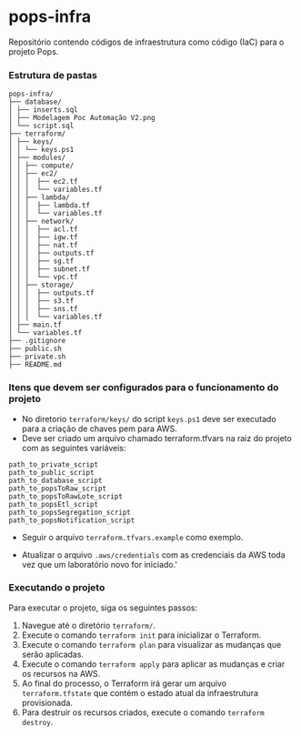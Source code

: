 # pops-infra
Repositório contendo códigos de infraestrutura como código (IaC) para o projeto Pops.

### Estrutura de pastas
```
pops-infra/
├── database/
│ ├── inserts.sql
│ ├── Modelagem Poc Automação V2.png
│ └── script.sql
├── terraform/
│ ├── keys/
│ │ └── keys.ps1
│ ├── modules/
│ │ ├── compute/
│ │ ├── ec2/
│ │ │  ├── ec2.tf
│ │ │  └── variables.tf
│ │ ├── lambda/
│ │ │  ├── lambda.tf
│ │ │  └── variables.tf
│ │ ├── network/
│ │ │  ├── acl.tf
│ │ │  ├── igw.tf
│ │ │  ├── nat.tf
│ │ │  ├── outputs.tf
│ │ │  ├── sg.tf
│ │ │  ├── subnet.tf
│ │ │  └── vpc.tf
│ │ ├── storage/
│ │ │  ├── outputs.tf
│ │ │  ├── s3.tf
│ │ │  ├── sns.tf
│ │ │  └── variables.tf
│ ├── main.tf
│ └── variables.tf
├── .gitignore
├── public.sh
├── private.sh
├── README.md
```
### Itens que devem ser configurados para o funcionamento do projeto
- No diretorio `terraform/keys/` do script `keys.ps1` deve ser executado para a criação de chaves pem para AWS.
- Deve ser criado um arquivo chamado terraform.tfvars na raiz do projeto com as seguintes variáveis:
```
path_to_private_script
path_to_public_script
path_to_database_script
path_to_popsToRaw_script
path_to_popsToRawLote_script
path_to_popsEtl_script
path_to_popsSegregation_script
path_to_popsNotification_script
```
* Seguir o arquivo `terraform.tfvars.example` como exemplo.
- Atualizar o arquivo `.aws/credentials` com as credenciais da AWS toda vez que um laboratório novo for iniciado.'

### Executando o projeto
Para executar o projeto, siga os seguintes passos:
1. Navegue até o diretório `terraform/`.
2. Execute o comando `terraform init` para inicializar o Terraform.
3. Execute o comando `terraform plan` para visualizar as mudanças que serão aplicadas.
4. Execute o comando `terraform apply` para aplicar as mudanças e criar os recursos na AWS.
5. Ao final do processo, o Terraform irá gerar um arquivo `terraform.tfstate` que contém o estado atual da infraestrutura provisionada.
6. Para destruir os recursos criados, execute o comando `terraform destroy`.
